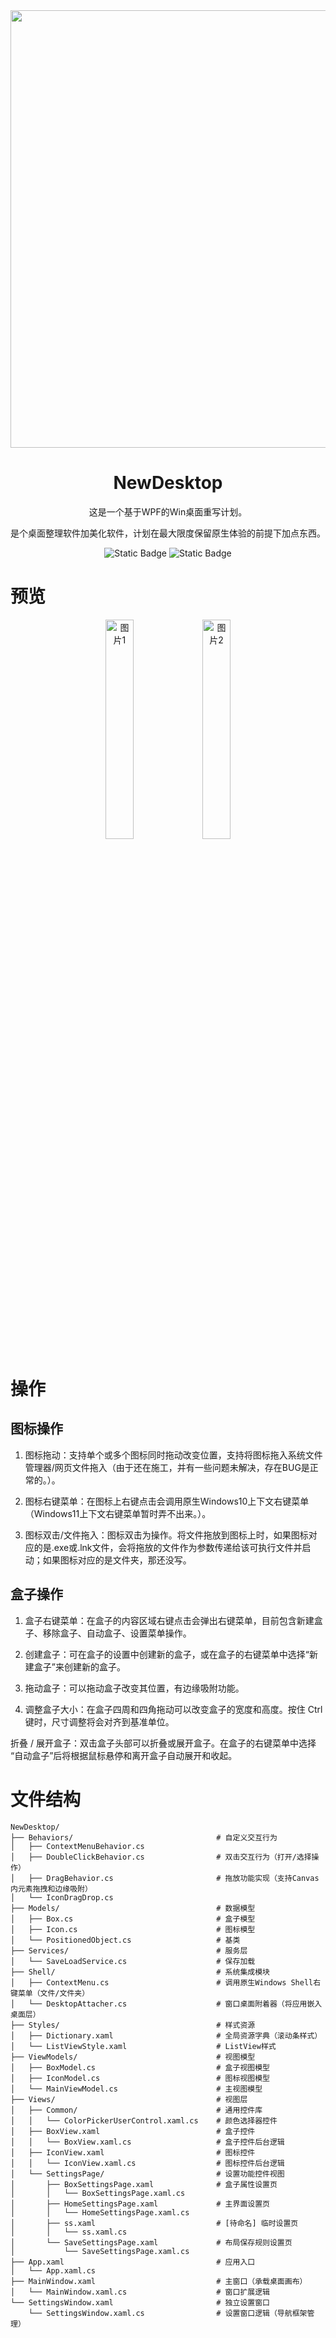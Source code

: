 <div align="center">
  <a>
    <img alt="" width="700"heigth="142"src="">
  </a>
  <h1>NewDesktop</h1>
  <p>
    这是一个基于WPF的Win桌面重写计划。
  </p>
  <p>
    是个桌面整理软件加美化软件，计划在最大限度保留原生体验的前提下加点东西。
  </p>

  <a>
    <img alt="Static Badge" src="https://img.shields.io/badge/.NET-9.0-512BD4">
  </a>
  <a>
    <img alt="Static Badge" src="https://img.shields.io/badge/WPF-%E5%BA%94%E7%94%A8%E7%A8%8B%E5%BA%8F-0078D4">
  </a>
</div>

# 预览
<div align="center">
    <img src="https://github.com/Yeilintong/NewDesktop/tree/main/Image/YL3.png" alt="图片1" width="30%" align="center">
    <img src="https://github.com/Yeilintong/NewDesktop/tree/main/Image/BS.png" alt="图片2" width="30%" align="center">
</div>

# 操作
## 图标操作

1. 图标拖动：支持单个或多个图标同时拖动改变位置，支持将图标拖入系统文件管理器/网页文件拖入（由于还在施工，并有一些问题未解决，存在BUG是正常的。）。

2. 图标右键菜单：在图标上右键点击会调用原生Windows10上下文右键菜单（Windows11上下文右键菜单暂时弄不出来。）。

3. 图标双击/文件拖入：图标双击为操作。将文件拖放到图标上时，如果图标对应的是.exe或.lnk文件，会将拖放的文件作为参数传递给该可执行文件并启动；如果图标对应的是文件夹，那还没写。

## 盒子操作

1. 盒子右键菜单：在盒子的内容区域右键点击会弹出右键菜单，目前包含新建盒子、移除盒子、自动盒子、设置菜单操作。

2. 创建盒子：可在盒子的设置中创建新的盒子，或在盒子的右键菜单中选择“新建盒子”来创建新的盒子。

3. 拖动盒子：可以拖动盒子改变其位置，有边缘吸附功能。

4. 调整盒子大小：在盒子四周和四角拖动可以改变盒子的宽度和高度。按住 Ctrl 键时，尺寸调整将会对齐到基准单位。

折叠 / 展开盒子：双击盒子头部可以折叠或展开盒子。在盒子的右键菜单中选择 “自动盒子”后将根据鼠标悬停和离开盒子自动展开和收起。

# 文件结构
```
NewDesktop/
├── Behaviors/                                # 自定义交互行为
│   ├── ContextMenuBehavior.cs
│   ├── DoubleClickBehavior.cs                # 双击交互行为（打开/选择操作）
│   ├── DragBehavior.cs                       # 拖放功能实现（支持Canvas内元素拖拽和边缘吸附）
│   └── IconDragDrop.cs
├── Models/                                   # 数据模型
│   ├── Box.cs                                # 盒子模型
│   ├── Icon.cs                               # 图标模型
│   └── PositionedObject.cs                   # 基类
├── Services/                                 # 服务层
│   └── SaveLoadService.cs                    # 保存加载
├── Shell/                                    # 系统集成模块
│   ├── ContextMenu.cs                        # 调用原生Windows Shell右键菜单（文件/文件夹）
│   └── DesktopAttacher.cs                    # 窗口桌面附着器（将应用嵌入桌面层）
├── Styles/                                   # 样式资源
│   ├── Dictionary.xaml                       # 全局资源字典（滚动条样式）
│   └── ListViewStyle.xaml                    # ListView样式
├── ViewModels/                               # 视图模型
│   ├── BoxModel.cs                           # 盒子视图模型
│   ├── IconModel.cs                          # 图标视图模型
│   └── MainViewModel.cs                      # 主视图模型
├── Views/                                    # 视图层
│   ├── Common/                               # 通用控件库
│   │   └── ColorPickerUserControl.xaml.cs    # 颜色选择器控件
│   ├── BoxView.xaml                          # 盒子控件
│   │   └── BoxView.xaml.cs                   # 盒子控件后台逻辑
│   ├── IconView.xaml                         # 图标控件
│   │   └── IconView.xaml.cs                  # 图标控件后台逻辑
│   └── SettingsPage/                         # 设置功能控件视图
│       ├── BoxSettingsPage.xaml              # 盒子属性设置页
│       │   └── BoxSettingsPage.xaml.cs
│       ├── HomeSettingsPage.xaml             # 主界面设置页
│       │   └── HomeSettingsPage.xaml.cs
│       ├── ss.xaml                           # [待命名] 临时设置页
│       │   └── ss.xaml.cs
│       └── SaveSettingsPage.xaml             # 布局保存规则设置页
│           └── SaveSettingsPage.xaml.cs
├── App.xaml                                  # 应用入口
│   └── App.xaml.cs
├── MainWindow.xaml                           # 主窗口（承载桌面画布）
│   └── MainWindow.xaml.cs                    # 窗口扩展逻辑
└── SettingsWindow.xaml                       # 独立设置窗口
    └── SettingsWindow.xaml.cs                # 设置窗口逻辑（导航框架管理）
```
